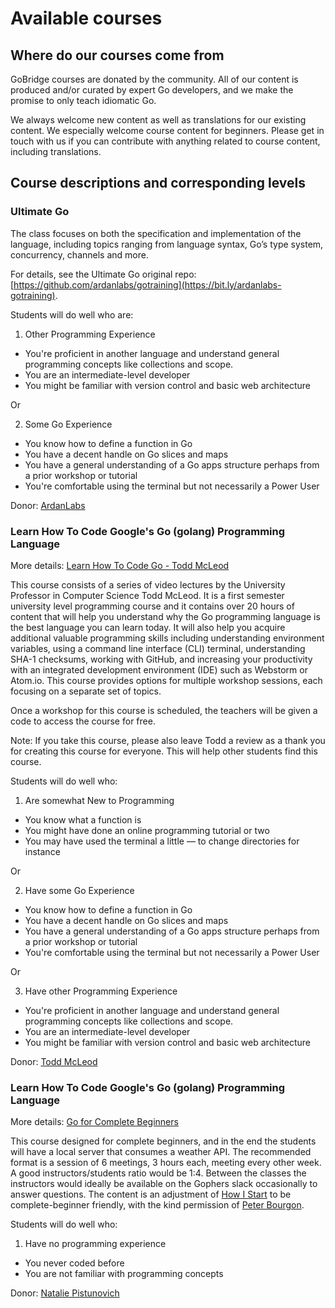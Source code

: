 # Available courses

## Where do our courses come from
GoBridge courses are donated by the community. All of our content is produced and/or curated by expert Go developers, and we make the promise to only teach idiomatic Go.

We always welcome new content as well as translations for our existing content. We especially welcome course content for beginners. Please get in touch with us if you can contribute with anything related to course content, including translations.

## Course descriptions and corresponding levels
### Ultimate Go
The class focuses on both the specification and implementation of the language, including topics ranging from language syntax, Go’s type system, concurrency, channels and more.

For details, see the Ultimate Go original repo: [https://github.com/ardanlabs/gotraining](https://bit.ly/ardanlabs-gotraining).

Students will do well who are:

1) Other Programming Experience
- You're proficient in another language and understand general programming concepts like collections and scope.
- You are an intermediate-level developer
- You might be familiar with version control and basic web architecture

Or

2) Some Go Experience
- You know how to define a function in Go
- You have a decent handle on Go slices and maps
- You have a general understanding of a Go apps structure perhaps from a prior workshop or tutorial
- You're comfortable using the terminal but not necessarily a Power User

Donor: [ArdanLabs](https://bit.ly/ardanlabs/)

### Learn How To Code Google's Go (golang) Programming Language
More details: [Learn How To Code Go - Todd McLeod](https://bit.ly/gobridge-lhtc)

This course consists of a series of video lectures by the University Professor in Computer Science Todd McLeod. It is a first semester university level programming course and it contains over 20 hours of content that will help you understand why the Go programming language is the best language you can learn today. It will also help you acquire additional valuable programming skills including understanding environment variables, using a command line interface (CLI) terminal, understanding SHA-1 checksums, working with GitHub, and increasing your productivity with an integrated development environment (IDE) such as Webstorm or Atom.io. This course provides options for multiple workshop sessions, each focusing on a separate set of topics.

Once a workshop for this course is scheduled, the teachers will be given a code to access the course for free.

Note: If you take this course, please also leave Todd a review as a thank you for creating this course for everyone. This will help other students find this course.

Students will do well who:

1) Are somewhat New to Programming
- You know what a function is
- You might have done an online programming tutorial or two
- You may have used the terminal a little — to change directories for instance

Or

2) Have some Go Experience
- You know how to define a function in Go
- You have a decent handle on Go slices and maps
- You have a general understanding of a Go apps structure perhaps from a prior workshop or tutorial
- You're comfortable using the terminal but not necessarily a Power User

Or

3) Have other Programming Experience
- You're proficient in another language and understand general programming concepts like collections and scope.
- You are an intermediate-level developer
- You might be familiar with version control and basic web architecture

Donor: [Todd McLeod](https://bit.ly/Todd_McLeod_LHTCG)



### Learn How To Code Google's Go (golang) Programming Language
More details: [Go for Complete Beginners](https://github.com/Pisush/go_for_complete_beginners)


This course designed for complete beginners, and in the end the students will have a local server that consumes a weather API.
The recommended format is a session of 6 meetings, 3 hours each, meeting every other week. A good instructors/students ratio would be 1:4. Between the classes the instructors would ideally be available on the Gophers slack occasionally to answer questions. The content is an adjustment of [How I Start](https://howistart.org/posts/go/1) to be complete-beginner friendly, with the kind permission of [Peter Bourgon](https://peter.bourgon.org/). 


Students will do well who:

1) Have no programming experience
- You never coded before
- You are not familiar with programming concepts


Donor: [Natalie Pistunovich](https://twitter.com/nataliepis)

